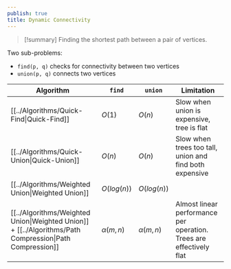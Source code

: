 ```yaml
---
publish: true
title: Dynamic Connectivity
---
```

> [!summary] Finding the shortest path between a pair of vertices.

Two sub-problems:
* ``find(p, q)``  checks for connectivity between two vertices
* ``union(p, q)`` connects two vertices

| Algorithm                                                                                               | ``find``      | ``union``     | Limitation                                                          |
| ------------------------------------------------------------------------------------------------------- | ------------- | ------------- | ------------------------------------------------------------------- |
| [[../Algorithms/Quick-Find\|Quick-Find]]                                                                | $O(1)$        | $O(n)$        | Slow when union is expensive, tree is flat                          |
| [[../Algorithms/Quick-Union\|Quick-Union]]                                                              | $O(n)$        | $O(n)$        | Slow when trees too tall, union and find both expensive             |
| [[../Algorithms/Weighted Union\|Weighted Union]]                                                        | $O(log(n))$   | $O(log(n))$   |                                                                     |
| [[../Algorithms/Weighted Union\|Weighted Union]] + [[../Algorithms/Path Compression\|Path Compression]] | $\alpha(m,n)$ | $\alpha(m,n)$ | Almost linear performance per operation. Trees are effectively flat |

